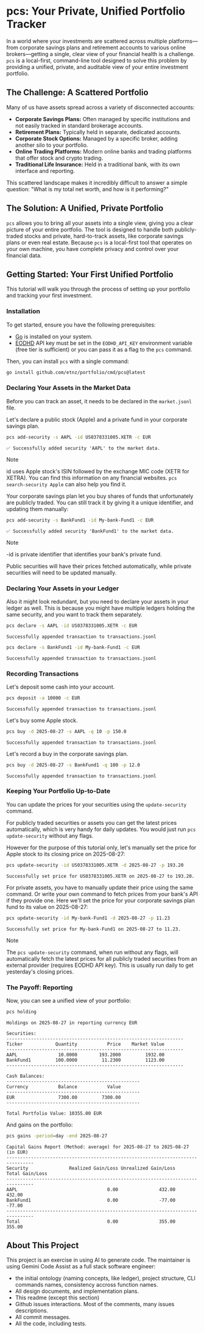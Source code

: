 # pcs: Your Private, Unified Portfolio Tracker

In a world where your investments are scattered across multiple platforms—from corporate savings plans and retirement accounts to various online brokers—getting a single, clear view of your financial health is a challenge. `pcs` is a local-first, command-line tool designed to solve this problem by providing a unified, private, and auditable view of your entire investment portfolio.

## The Challenge: A Scattered Portfolio

Many of us have assets spread across a variety of disconnected accounts:

*   **Corporate Savings Plans:** Often managed by specific institutions and not easily tracked in standard brokerage accounts.
*   **Retirement Plans:** Typically held in separate, dedicated accounts.
*   **Corporate Stock Options:** Managed by a specific broker, adding another silo to your portfolio.
*   **Online Trading Platforms:** Modern online banks and trading platforms that offer stock and crypto trading.
*   **Traditional Life Insurance:** Held in a traditional bank, with its own interface and reporting.

This scattered landscape makes it incredibly difficult to answer a simple question: "What is my total net worth, and how is it performing?"

## The Solution: A Unified, Private Portfolio

`pcs` allows you to bring all your assets into a single view, giving you a clear picture of your entire portfolio. The tool is designed to handle both publicly-traded stocks and private, hard-to-track assets, like corporate savings plans or even real estate. Because `pcs` is a local-first tool that operates on your own machine, you have complete privacy and control over your financial data.

## Getting Started: Your First Unified Portfolio

This tutorial will walk you through the process of setting up your portfolio and tracking your first investment.

### Installation

To get started, ensure you have the following prerequisites:
- [Go](https://golang.org/) is installed on your system.
- [EODHD](https://eodhd.com/) API key must be set in the `EODHD_API_KEY` environment variable (free tier is sufficient) or you can pass it as a flag to the `pcs` command.

Then, you can install `pcs` with a single command:

```bash
go install github.com/etnz/portfolio/cmd/pcs@latest
```

### Declaring Your Assets in the Market Data

Before you can track an asset, it needs to be declared in the `market.jsonl` file. 

Let's declare a public stock (Apple) and a private fund in your corporate savings plan.


```bash
pcs add-security -s AAPL -id US0378331005.XETR -c EUR
```

```console
✅ Successfully added security 'AAPL' to the market data.
```

> [!NOTE]
> id uses Apple stock's ISIN followed by the exchange MIC code (XETR for XETRA). You can find this information on any financial websites. `pcs search-security Apple` can also help you find it.


Your corporate savings plan let you buy shares of funds that unfortunately are publicly traded. You can still track it by giving it a unique identifier, and updating them manually:

```bash
pcs add-security -s BankFund1 -id My-bank-Fund1 -c EUR
```

```console
✅ Successfully added security 'BankFund1' to the market data.
```

> [!NOTE]
> -id is private identifier that identifies your bank's private fund.

Public securities will have their prices fetched automatically, while private securities will need to be updated manually.

### Declaring Your Assets in your Ledger

Also it might look redundant, but you need to declare your assets in your ledger as well. This is because you might have multiple ledgers holding the same security, and you want to track them separately.

```bash
pcs declare -s AAPL -id US0378331005.XETR -c EUR
```

```console
Successfully appended transaction to transactions.jsonl
```

```bash
pcs declare -s BankFund1 -id My-bank-Fund1 -c EUR
```

```console
Successfully appended transaction to transactions.jsonl
```

### Recording Transactions

Let's deposit some cash into your account.

```bash
pcs deposit -a 10000 -c EUR
```

```console
Successfully appended transaction to transactions.jsonl
```

Let's buy some Apple stock.

```bash
pcs buy -d 2025-08-27 -s AAPL -q 10 -p 150.0
```

```console
Successfully appended transaction to transactions.jsonl
```

Let's record a buy in the corporate savings plan.

```bash
pcs buy -d 2025-08-27 -s BankFund1 -q 100 -p 12.0
```

```console
Successfully appended transaction to transactions.jsonl
```


### Keeping Your Portfolio Up-to-Date

You can update the prices for your securities using the `update-security` command.

For publicly traded securities or assets you can get the latest prices automatically, which is very handy for daily updates. You would just run `pcs update-security` without any flags.

However for the purpose of this tutorial only, let's manually set the price for Apple stock to its closing price on 2025-08-27:

```bash
pcs update-security -id US0378331005.XETR -d 2025-08-27 -p 193.20
```

```console
Successfully set price for US0378331005.XETR on 2025-08-27 to 193.20.
```

For private assets, you have to manually update their price using the same command. Or write your own command to fetch prices from your bank's API if they provide one. Here we'll set the price for your corporate savings plan fund to its value on 2025-08-27:

```bash
pcs update-security -id My-bank-Fund1 -d 2025-08-27 -p 11.23
```

```console
Successfully set price for My-bank-Fund1 on 2025-08-27 to 11.23.
```

> [!NOTE]
> The `pcs update-security` command, when run without any flags, will automatically fetch the latest prices for all publicly traded securities from an external provider (requires EODHD API key). This is usually run daily to get yesterday's closing prices.



### The Payoff: Reporting

Now, you can see a unified view of your portfolio:

```bash
pcs holding
```

```console
Holdings on 2025-08-27 in reporting currency EUR

Securities:
-----------------------------------------------------------------
Ticker            Quantity           Price    Market Value
-----------------------------------------------------------------
AAPL               10.0000        193.2000         1932.00
BankFund1         100.0000         11.2300         1123.00
-----------------------------------------------------------------

Cash Balances:
-------------------------------------------------
Currency           Balance           Value
-------------------------------------------------
EUR                7300.00         7300.00
-------------------------------------------------

Total Portfolio Value: 10355.00 EUR
```


And gains on the portfolio:

```bash
pcs gains -period=day -end 2025-08-27
```

```console
Capital Gains Report (Method: average) for 2025-08-27 to 2025-08-27 (in EUR)
--------------------------------------------------------------------------------
Security               Realized Gain/Loss Unrealized Gain/Loss      Total Gain/Loss
--------------------------------------------------------------------------------
AAPL                                 0.00               432.00               432.00
BankFund1                            0.00               -77.00               -77.00
--------------------------------------------------------------------------------
Total                                0.00               355.00               355.00
```

## About This Project

This project is an exercise in using AI to generate code. The maintainer is using Gemini Code Assist as a full stack software engineer:
* the initial ontology (naming concepts, like ledger), project structure, CLI commands names, consistency accross function names.
* All design documents, and implementation plans.
* This readme (except this section)
* Github issues interactions. Most of the comments, many issues descriptions.
* All commit messages.
* All the code, including tests.